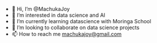- 👋 Hi, I’m @MachukaJoy
- 👀 I’m interested in data science and AI
- 🌱 I’m currently learning datascience with Moringa School
- 💞️ I’m looking to collaborate on data science projects
- 📫 How to reach me machukajoy@gmail.com

<!---
MachukaJoy/MachukaJoy is a ✨ special ✨ repository because its `README.md` (this file) appears on your GitHub profile.
You can click the Preview link to take a look at your changes.
--->
